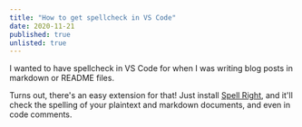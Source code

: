 ```yaml
---
title: "How to get spellcheck in VS Code"
date: 2020-11-21
published: true
unlisted: true
---
```


I wanted to have spellcheck in VS Code for when I was writing blog posts in markdown or README files.

Turns out, there's an easy extension for that! Just install [Spell Right](https://marketplace.visualstudio.com/items?itemName=ban.spellright), and it'll check the spelling of your plaintext and markdown documents, and even in code comments.

